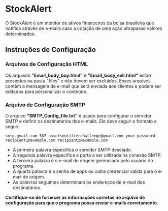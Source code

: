 # StockAlert
O StockAlert é um monitor de ativos financeiros da bolsa brasileira que notifica através de e-mails caso a cotação de uma ação ultrapasse valores determinados.

## Instruções de Configuração
### Arquivos de Configuração HTML
Os arquivos **"Email_body_buy.html"** e **"Email_body_sell.html"** estão presentes na pasta "files" e não devem ser excluídos. Esses arquivos contêm a mensagem de e-mail que será enviada aos clientes e podem ser editados para personalizar o conteúdo.

### Arquivo de Configuração SMTP
O arquivo **"SMTP_Config_file.txt"** é usado para configurar o servidor SMTP e definir os destinatários dos e-mails. Ele deve seguir o formato a seguir:


```smtp.gmail.com 587 assetsnotifierchallenge@gmail.com your_password recipient1@example.com recipient2@example.com```


- A primeira palavra especifica o servidor SMTP desejado.
- A segunda palavra especifica a porta a ser utilizada na conexão SMTP.
- A terceira palavra é o e-mail de origem gerenciado pelo usuário do programa.
- A quarta palavra é a senha de apps ou outra credencial válida para o e-mail de origem.
- As palavras seguintes determinam os endereços de e-mail dos destinatários.

**Certifique-se de fornecer as informações corretas no arquivo de configuração para que o programa possa enviar e-mails corretamente.**
